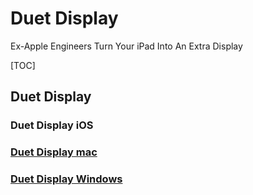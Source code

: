 # Duet Display

Ex-Apple Engineers Turn Your iPad Into An Extra Display

[TOC]

## Duet Display

### Duet Display iOS

### [Duet Display mac](https://www.duetdisplay.com/mac)

### [Duet Display Windows](https://www.duetdisplay.com/windows)

